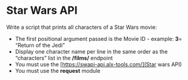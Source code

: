 # Star Wars API

Write a script that prints all characters of a Star Wars movie:

- The first positional argument passed is the Movie ID - example: **3**= “Return of the Jedi”
- Display one character name per line in the same order as the “characters” list in the **/films/** endpoint
- You must use the [https://swapi-api.alx-tools.com/](Star wars API)
- You must use the **request** module
